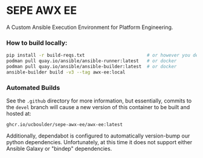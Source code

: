 # SEPE AWX EE

A Custom Ansible Execution Environment for Platform Engineering. 

### How to build locally:

```bash
pip install -r build-reqs.txt                       # or however you deal with python
podman pull quay.io/ansible/ansible-runner:latest   # or docker
podman pull quay.io/ansible/ansible-builder:latest  # or docker
ansible-builder build -v3 --tag awx-ee:local
```

### Automated Builds

See the `.github` directory for more information, but essentially, commits to the `devel` branch will cause a new version of this container to be built and hosted at:

```
ghcr.io/ucboulder/sepe-awx-ee/awx-ee:latest
```

Additionally, dependabot is configured to automatically version-bump our python dependencies. Unfortunately, at this time it does not support either Ansible Galaxy or "bindep" dependencies.
